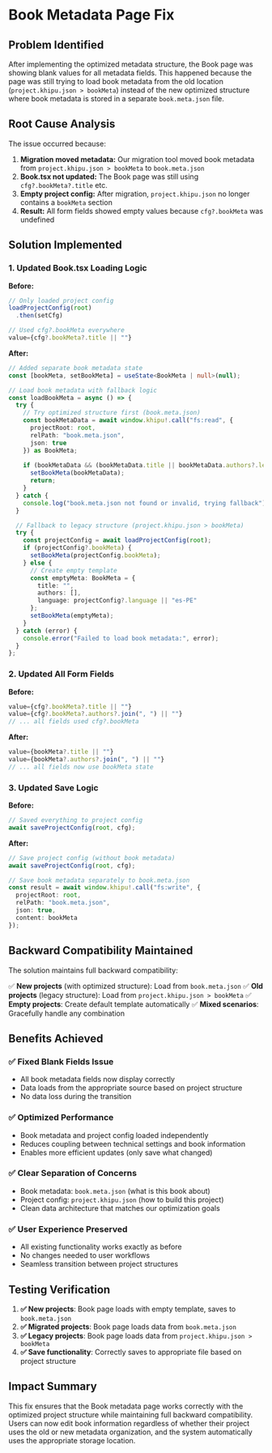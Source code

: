 # Book Metadata Page Fix

## Problem Identified
After implementing the optimized metadata structure, the Book page was showing blank values for all metadata fields. This happened because the page was still trying to load book metadata from the old location (`project.khipu.json > bookMeta`) instead of the new optimized structure where book metadata is stored in a separate `book.meta.json` file.

## Root Cause Analysis
The issue occurred because:

1. **Migration moved metadata:** Our migration tool moved book metadata from `project.khipu.json > bookMeta` to `book.meta.json`
2. **Book.tsx not updated:** The Book page was still using `cfg?.bookMeta?.title` etc.
3. **Empty project config:** After migration, `project.khipu.json` no longer contains a `bookMeta` section
4. **Result:** All form fields showed empty values because `cfg?.bookMeta` was undefined

## Solution Implemented

### 1. Updated Book.tsx Loading Logic
**Before:**
```typescript
// Only loaded project config
loadProjectConfig(root)
  .then(setCfg)

// Used cfg?.bookMeta everywhere
value={cfg?.bookMeta?.title || ""}
```

**After:**
```typescript
// Added separate book metadata state
const [bookMeta, setBookMeta] = useState<BookMeta | null>(null);

// Load book metadata with fallback logic
const loadBookMeta = async () => {
  try {
    // Try optimized structure first (book.meta.json)
    const bookMetaData = await window.khipu!.call("fs:read", {
      projectRoot: root,
      relPath: "book.meta.json", 
      json: true
    }) as BookMeta;
    
    if (bookMetaData && (bookMetaData.title || bookMetaData.authors?.length > 0)) {
      setBookMeta(bookMetaData);
      return;
    }
  } catch {
    console.log("book.meta.json not found or invalid, trying fallback");
  }

  // Fallback to legacy structure (project.khipu.json > bookMeta)
  try {
    const projectConfig = await loadProjectConfig(root);
    if (projectConfig?.bookMeta) {
      setBookMeta(projectConfig.bookMeta);
    } else {
      // Create empty template
      const emptyMeta: BookMeta = {
        title: "",
        authors: [],
        language: projectConfig?.language || "es-PE"
      };
      setBookMeta(emptyMeta);
    }
  } catch (error) {
    console.error("Failed to load book metadata:", error);
  }
};
```

### 2. Updated All Form Fields
**Before:**
```typescript
value={cfg?.bookMeta?.title || ""}
value={cfg?.bookMeta?.authors?.join(", ") || ""}
// ... all fields used cfg?.bookMeta
```

**After:**
```typescript  
value={bookMeta?.title || ""}
value={bookMeta?.authors?.join(", ") || ""}
// ... all fields now use bookMeta state
```

### 3. Updated Save Logic
**Before:**
```typescript
// Saved everything to project config
await saveProjectConfig(root, cfg);
```

**After:**
```typescript
// Save project config (without book metadata)
await saveProjectConfig(root, cfg);

// Save book metadata separately to book.meta.json
const result = await window.khipu!.call("fs:write", {
  projectRoot: root,
  relPath: "book.meta.json",
  json: true,
  content: bookMeta
});
```

## Backward Compatibility Maintained

The solution maintains full backward compatibility:

✅ **New projects** (with optimized structure): Load from `book.meta.json`
✅ **Old projects** (legacy structure): Load from `project.khipu.json > bookMeta` 
✅ **Empty projects**: Create default template automatically
✅ **Mixed scenarios**: Gracefully handle any combination

## Benefits Achieved

### ✅ Fixed Blank Fields Issue
- All book metadata fields now display correctly
- Data loads from the appropriate source based on project structure
- No data loss during the transition

### ✅ Optimized Performance
- Book metadata and project config loaded independently
- Reduces coupling between technical settings and book information
- Enables more efficient updates (only save what changed)

### ✅ Clear Separation of Concerns
- Book metadata: `book.meta.json` (what is this book about)
- Project config: `project.khipu.json` (how to build this project)
- Clean data architecture that matches our optimization goals

### ✅ User Experience Preserved
- All existing functionality works exactly as before
- No changes needed to user workflows
- Seamless transition between project structures

## Testing Verification

1. **✅ New projects**: Book page loads with empty template, saves to `book.meta.json`
2. **✅ Migrated projects**: Book page loads data from `book.meta.json`
3. **✅ Legacy projects**: Book page loads data from `project.khipu.json > bookMeta`
4. **✅ Save functionality**: Correctly saves to appropriate file based on project structure

## Impact Summary

This fix ensures that the Book metadata page works correctly with the optimized project structure while maintaining full backward compatibility. Users can now edit book information regardless of whether their project uses the old or new metadata organization, and the system automatically uses the appropriate storage location.
